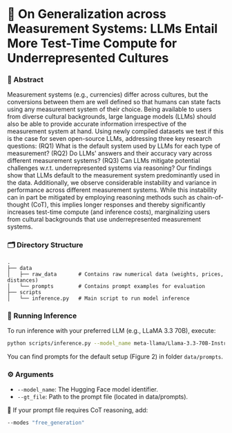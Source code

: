 # 📏 On Generalization across Measurement Systems: LLMs Entail More Test-Time Compute for Underrepresented Cultures

### 🧠 Abstract

Measurement systems (e.g., currencies) differ across cultures, but the conversions between them are well defined so that humans can state facts using any measurement system of their choice. Being available to users from diverse cultural backgrounds, large language models (LLMs) should also be able to provide accurate information irrespective of the measurement system at hand. Using newly compiled datasets we test if this is the case for seven open-source LLMs, addressing three key research questions: 
(RQ1) What is the default system used by LLMs for each type of measurement? (RQ2) Do LLMs' answers and their accuracy vary across different measurement systems? (RQ3) Can LLMs mitigate potential challenges w.r.t. underrepresented systems via reasoning? 
Our findings show that LLMs default to the measurement system predominantly used in the data. Additionally, we observe considerable instability and variance in performance across different measurement systems. While this instability can in part be mitigated by employing reasoning methods such as chain-of-thought (CoT), this implies longer responses and thereby significantly increases test-time compute (and inference costs), marginalizing users from cultural backgrounds that use underrepresented measurement systems.

### 🗂️ Directory Structure

```
.
├── data
│   ├── raw_data       # Contains raw numerical data (weights, prices, distances)
│   └── prompts        # Contains prompt examples for evaluation
├── scripts
│   └── inference.py   # Main script to run model inference
```

### 🚀 Running Inference

To run inference with your preferred LLM (e.g., LLaMA 3.3 70B), execute:

```bash
python scripts/inference.py --model_name meta-llama/Llama-3.3-70B-Instruct --gt_file data/prompts/your_prompt_file.csv
```

You can find prompts for the default setup (Figure 2) in folder ```data/prompts```.

### ⚙️ Arguments

- ```--model_name```: The Hugging Face model identifier.
- ```--gt_file```: Path to the prompt file (located in data/prompts).

📌 If your prompt file requires CoT reasoning, add:

```bash
--modes "free_generation"
```
